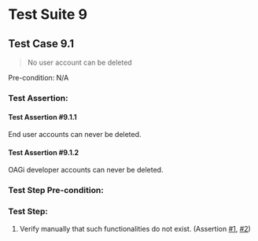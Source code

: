 # Test Suite 9


## Test Case 9.1

> No user account can be deleted

Pre-condition: N/A


### Test Assertion:

#### Test Assertion #9.1.1
End user accounts can never be deleted.

#### Test Assertion #9.1.2
OAGi developer accounts can never be deleted.

### Test Step Pre-condition:



### Test Step:

1. Verify manually that such functionalities do not exist. (Assertion [#1](#test-assertion-911), [#2](#test-assertion-912))